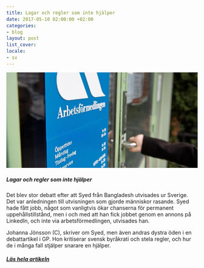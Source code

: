 ```yaml
---
title: Lagar och regler som inte hjälper
date: 2017-05-10 02:00:00 +02:00
categories:
- blog
layout: post
list_cover: 
locale:
- sv
---
```


![jaaw](/assets/images/blog/straffainte2.jpg)



##### Lagar och regler som inte hjälper

​Det blev stor debatt efter att Syed från Bangladesh utvisades ur Sverige. Det var anledningen till utvisningen som gjorde människor rasande. Syed hade fått jobb, något som vanligtvis ökar chanserna för permanent uppehållstillstånd, men i och med att han fick jobbet genom en annons på LinkedIn, och inte via arbetsförmedlingen, utvisades han.

Johanna Jönsson (C), skriver om Syed, men även andras dystra öden i en debattartikel i GP. Hon kritiserar svensk byråkrati och stela regler, och hur de i många fall stjälper snarare en hjälper.

##### [Läs hela artikeln](http://www.gp.se/nyheter/debatt/straffa-inte-arbetande-nyanl%C3%A4nda-m%C3%A4nniskor-1.884686)



